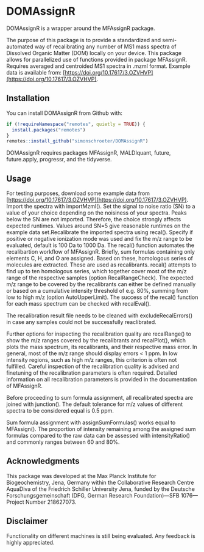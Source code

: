 # DOMAssignR
DOMAssignR is a wrapper around the MFAssignR package.

The purpose of this package is to provide a standardized and semi-automated way of recalibrating any number of MS1 mass spectra of Dissolved Organic Matter (DOM) locally on your device. This package allows for parallelized use of functions provided in package MFAssignR. Requires averaged and centroided MS1 spectra in .mzml format. Example data is available from: [https://doi.org/10.17617/3.OZVHVP](https://doi.org/10.17617/3.OZVHVP).

## Installation
You can install DOMAssignR from Github with:
```R
if (!requireNamespace("remotes", quietly = TRUE)) {
  install.packages("remotes")
}
remotes::install_github("simonschroeter/DOMAssignR")
```
DOMAssignR requires packages MFAssignR, MALDIquant, future, future.apply, progressr, and the tidyverse.

## Usage
For testing purposes, download some example data from [https://doi.org/10.17617/3.OZVHVP](https://doi.org/10.17617/3.OZVHVP). Import the spectra with importMzml(). Set the signal to noise ratio (SN) to a value of your choice depending on the noisiness of your spectra. Peaks below the SN are not imported. Therefore, the choice strongly affects expected runtimes. Values around SN=5 give reasonable runtimes on the example data set.Recalibrate the imported spectra using recal(). Specify if positive or negative ionization mode was used and fix the m/z range to be evaluated, default is 100 Da to 1000 Da. The recal() function automates the recalibartion workflow of MFAssignR. Briefly, sum formulas containing only elements C, H, and O are assigned. Based on these, homologous series of molecules are extracted. These are used as recalibrants. recal() attempts to find up to ten homologous series, which together cover most of the m/z range of the respective samples (option RecalRangeCheck). The expected m/z range to be covered by the recalibrants can either be defined manually or based on a cumulative intensity threshold of e.g. 80%, summing from low to high m/z (option AutoUpperLimit). The success of the recal() function for each mass spectrum can be checked with recalEval().

The recalibration result file needs to be cleaned with excludeRecalErrors() in case any samples could not be successfully reaclibrated.

Further options for inspecting the recalibration quality are recalRange() to show the m/z ranges covered by the recalibrants and recalPlot(), which plots the mass spectrum, its recalibrants, and their respective mass error. In general, most of the m/z range should display errors < 1 ppm. In low intensity regions, such as high m/z ranges, this criterion is often not fulfilled. Careful inspection of the recalibration quality is advised and finetuning of the recalibration parameters is often required. Detailed information on all recalibration parameters is provided in the documentation of MFAssignR.

Before proceeding to sum formula assignment, all recalibrated spectra are joined with junction(). The default tolerance for m/z values of different spectra to be considered equal is 0.5 ppm.

Sum formula assignment with assignSumFormulas() works equal to MFAssign(). The proportion of intensity remaining among the assigned sum formulas compared to the raw data can be assessed with intensityRatio() and commonly ranges between 60 and 80%.

## Acknowledgments
This package was developed at the Max Planck Institute for Biogeochemistry, Jena, Germany within the Collaborative Research Centre AquaDiva of the Friedrich Schiller University Jena, funded by the Deutsche Forschungsgemeinschaft (DFG, German Research Foundation)—SFB 1076—Project Number 218627073.

## Disclaimer
Functionality on different machines is still being evaluated. Any feedback is highly appreciated.
